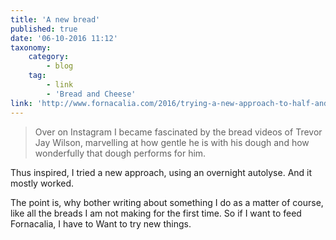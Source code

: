 ```yaml
---
title: 'A new bread'
published: true
date: '06-10-2016 11:12'
taxonomy:
    category:
        - blog
    tag:
        - link
        - 'Bread and Cheese'
link: 'http://www.fornacalia.com/2016/trying-a-new-approach-to-half-and-half-wholewheat/'
---
```


> Over on Instagram I became fascinated by the bread videos of Trevor Jay Wilson, marvelling at how gentle he is with his dough and how wonderfully that dough performs for him.

Thus inspired, I tried a new approach, using an overnight autolyse. And it mostly worked.

The point is, why bother writing about something I do as a matter of course, like all the breads I am not making for the first time. So if I want to feed Fornacalia, I have to Want to try new things.